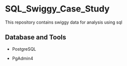 # SQL_Swiggy_Case_Study
This repository contains swiggy data for analysis using sql

## Database and Tools
- PostgreSQL
+ PgAdmin4
